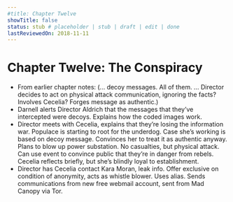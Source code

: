 ```yaml
---
#title: Chapter Twelve
showTitle: false
status: stub # placeholder | stub | draft | edit | done
lastReviewedOn: 2018-11-11
---
```


# Chapter Twelve: The Conspiracy


* From earlier chapter notes: (... decoy messages. All of them. ... Director decides to act on physical attack communication, ignoring the facts? Involves Cecelia? Forges message as authentic.)
* Darnell alerts Director Aldrich that the messages that they’ve intercepted were decoys. Explains how the coded images work.
* Director meets with Cecelia, explains that they’re losing the information war. Populace is starting to root for the underdog. Case she’s working is based on decoy message. Convinces her to treat it as authentic anyway. Plans to blow up power substation. No casualties, but physical attack. Can use event to convince public that they’re in danger from rebels. Cecelia reflects briefly, but she’s blindly loyal to establishment.
* Director has Cecelia contact Kara Moran, leak info. Offer exclusive on condition of anonymity, acts as whistle blower. Uses alias. Sends communications from new free webmail account, sent from Mad Canopy via Tor.
